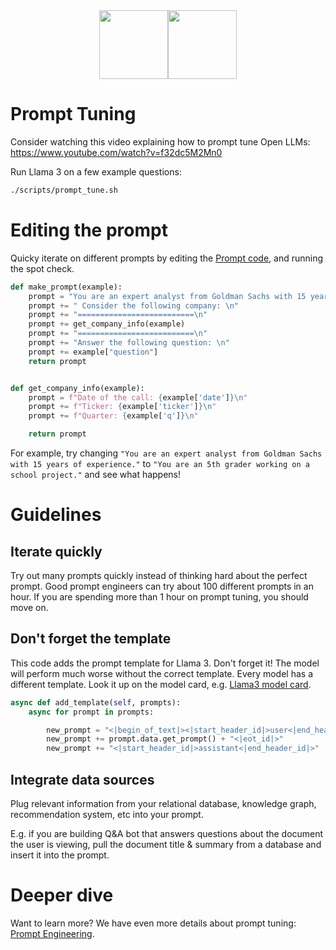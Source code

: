 <div align="center">
<img src="https://avatars.githubusercontent.com/u/130713213?s=200&v=4" width="110"><img src="https://huggingface.co/lamini/instruct-peft-tuned-12b/resolve/main/Lamini_logo.png?max-height=110" height="110">
</div>

# Prompt Tuning

Consider watching this video explaining how to prompt tune Open LLMs: https://www.youtube.com/watch?v=f32dc5M2Mn0

Run Llama 3 on a few example questions:

```bash
./scripts/prompt_tune.sh
```

# Editing the prompt

Quicky iterate on different prompts by editing the [Prompt code](spot_check.py#L94), and running the spot check.

```python
def make_prompt(example):
    prompt = "You are an expert analyst from Goldman Sachs with 15 years of experience."
    prompt += " Consider the following company: \n"
    prompt += "==========================\n"
    prompt += get_company_info(example)
    prompt += "==========================\n"
    prompt += "Answer the following question: \n"
    prompt += example["question"]
    return prompt


def get_company_info(example):
    prompt = f"Date of the call: {example['date']}\n"
    prompt += f"Ticker: {example['ticker']}\n"
    prompt += f"Quarter: {example['q']}\n"

    return prompt
```
For example, try changing `"You are an expert analyst from Goldman Sachs with 15 years of experience."` to `"You are an 5th grader working on a school project."` and see what happens!

# Guidelines

## Iterate quickly

Try out many prompts quickly instead of thinking hard about the perfect prompt. Good prompt engineers can try about 100 different prompts in an hour.  If you are spending more than 1 hour on prompt tuning, you should move on.

## Don't forget the template

This code adds the prompt template for Llama 3. Don't forget it! The model will perform much worse without the correct template. Every model has a different template. Look it up on the model card, e.g. [Llama3 model card](https://llama.meta.com/docs/model-cards-and-prompt-formats/meta-llama-3/).

```python
async def add_template(self, prompts):
    async for prompt in prompts:

        new_prompt = "<|begin_of_text|><|start_header_id|>user<|end_header_id|>"
        new_prompt += prompt.data.get_prompt() + "<|eot_id|>"
        new_prompt += "<|start_header_id|>assistant<|end_header_id|>"
```

## Integrate data sources

Plug relevant information from your relational database, knowledge graph, recommendation system, etc into your prompt.

E.g. if you are building Q&A bot that answers questions about the document the user is viewing, pull the document title & summary from a database and insert it into the prompt.

# Deeper dive
Want to learn more? We have even more details about prompt tuning: [Prompt Engineering](prompt_engineering.md).

